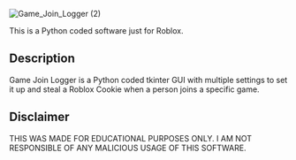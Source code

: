 ![Game_Join_Logger (2)](https://user-images.githubusercontent.com/121674809/218278254-005ae170-1f75-4c53-b3c2-d95aa52cfd5b.png)

This is a Python coded software just for Roblox.

## Description
Game Join Logger is a Python coded tkinter GUI with multiple settings to set it up and steal a Roblox Cookie when a person joins a specific game.

## Disclaimer
THIS WAS MADE FOR EDUCATIONAL PURPOSES ONLY. I AM NOT RESPONSIBLE OF ANY MALICIOUS USAGE OF THIS SOFTWARE.
